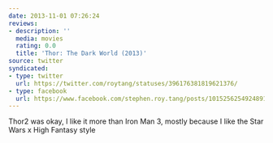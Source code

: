 ```yaml
---
date: 2013-11-01 07:26:24
reviews:
- description: ''
  media: movies
  rating: 0.0
  title: 'Thor: The Dark World (2013)'
source: twitter
syndicated:
- type: twitter
  url: https://twitter.com/roytang/statuses/396176381819621376/
- type: facebook
  url: https://www.facebook.com/stephen.roy.tang/posts/10152562549248912
---
```


Thor2 was okay, I like it more than Iron Man 3, mostly because I like the Star Wars x High Fantasy style